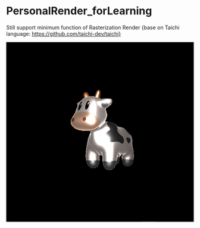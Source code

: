 # PersonalRender_forLearning
Still support minimum function of Rasterization Render
{base on Taichi language: https://github.com/taichi-dev/taichi}

![](https://github.com/Crown40/PersonalRender_forLearning/blob/main/image/microfacet.jpg?raw=true)
